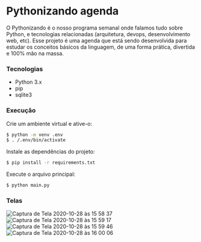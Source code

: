 # Pythonizando agenda

O Pythonizando é o nosso programa semanal onde falamos tudo sobre Python, e tecnologias relacionadas (arquitetura, devops, desenvolvimento web, etc). Esse projeto é uma agenda que está sendo desenvolvida para estudar os conceitos básicos da linguagem, de uma forma prática, divertida e 100% mão na massa.

### Tecnologias

- Python 3.x
- pip
- sqlite3

### Execução

Crie um ambiente virtual e ative-o:

```sh
$ python -m venv .env
$ . /.env/bin/activate
```

Instale as dependências do projeto:
```sh
$ pip install -r requirements.txt
```

Execute o arquivo principal:
```sh
$ python main.py
```

### Telas

![Captura de Tela 2020-10-28 às 15 58 37](https://user-images.githubusercontent.com/3258256/97483849-bb864780-1936-11eb-8b43-96e82052f06b.png)
![Captura de Tela 2020-10-28 às 15 59 17](https://user-images.githubusercontent.com/3258256/97483859-be813800-1936-11eb-9858-8611c9fe553e.png)
![Captura de Tela 2020-10-28 às 15 59 46](https://user-images.githubusercontent.com/3258256/97483864-c04afb80-1936-11eb-8323-4abbbda715a8.png)
![Captura de Tela 2020-10-28 às 16 00 06](https://user-images.githubusercontent.com/3258256/97483867-c17c2880-1936-11eb-85a6-fa13dd2d6f2b.png)
